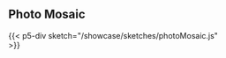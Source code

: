 
## Photo Mosaic

<div style="display: flex; flex-direction: column;width: 400px;">
{{< p5-div sketch="/showcase/sketches/photoMosaic.js" >}}
</div>